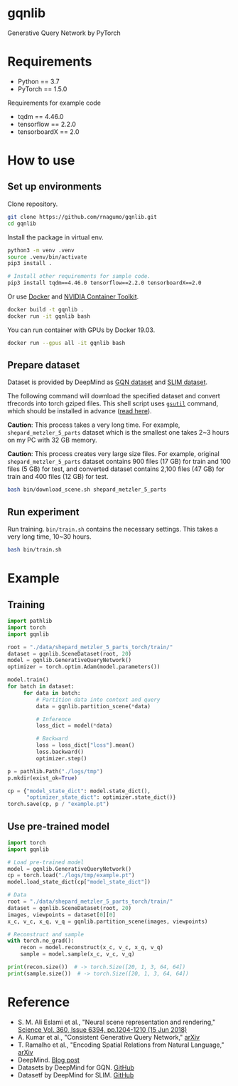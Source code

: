 
# gqnlib

Generative Query Network by PyTorch

# Requirements

* Python == 3.7
* PyTorch == 1.5.0

Requirements for example code

* tqdm == 4.46.0
* tensorflow == 2.2.0
* tensorboardX == 2.0

# How to use

## Set up environments

Clone repository.

```bash
git clone https://github.com/rnagumo/gqnlib.git
cd gqnlib
```

Install the package in virtual env.

```bash
python3 -m venv .venv
source .venv/bin/activate
pip3 install .

# Install other requirements for sample code.
pip3 install tqdm==4.46.0 tensorflow==2.2.0 tensorboardX==2.0
```

Or use [Docker](https://docs.docker.com/get-docker/) and [NVIDIA Container Toolkit](https://github.com/NVIDIA/nvidia-docker).

```bash
docker build -t gqnlib .
docker run -it gqnlib bash
```

You can run container with GPUs by Docker 19.03.

```bash
docker run --gpus all -it gqnlib bash
```

## Prepare dataset

Dataset is provided by DeepMind as [GQN dataset](https://github.com/deepmind/gqn-datasets) and [SLIM dataset](https://github.com/deepmind/slim-dataset).

The following command will download the specified dataset and convert tfrecords into torch gziped files. This shell script uses [`gsutil`](https://cloud.google.com/storage/docs/gsutil) command, which should be installed in advance ([read here](https://cloud.google.com/storage/docs/gsutil_install)).

**Caution**: This process takes a very long time. For example, `shepard_metzler_5_parts` dataset which is the smallest one takes 2~3 hours on my PC with 32 GB memory.

**Caution**: This process creates very large size files. For example, original `shepard_metzler_5_parts` dataset contains 900 files (17 GB) for train and 100 files (5 GB) for test, and converted dataset contains 2,100 files (47 GB) for train and 400 files (12 GB) for test.

```bash
bash bin/download_scene.sh shepard_metzler_5_parts
```

## Run experiment

Run training. `bin/train.sh` contains the necessary settings. This takes a very long time, 10~30 hours.

```bash
bash bin/train.sh
```

# Example

## Training

```python
import pathlib
import torch
import gqnlib

root = "./data/shepard_metzler_5_parts_torch/train/"
dataset = gqnlib.SceneDataset(root, 20)
model = gqnlib.GenerativeQueryNetwork()
optimizer = torch.optim.Adam(model.parameters())

model.train()
for batch in dataset:
     for data in batch:
         # Partition data into context and query
         data = gqnlib.partition_scene(*data)

         # Inference
         loss_dict = model(*data)

         # Backward
         loss = loss_dict["loss"].mean()
         loss.backward()
         optimizer.step()

p = pathlib.Path("./logs/tmp")
p.mkdir(exist_ok=True)

cp = {"model_state_dict": model.state_dict(),
      "optimizer_state_dict": optimizer.state_dict()}
torch.save(cp, p / "example.pt")
```

## Use pre-trained model

```python
import torch
import gqnlib

# Load pre-trained model
model = gqnlib.GenerativeQueryNetwork()
cp = torch.load("./logs/tmp/example.pt")
model.load_state_dict(cp["model_state_dict"])

# Data
root = "./data/shepard_metzler_5_parts_torch/train/"
dataset = gqnlib.SceneDataset(root, 20)
images, viewpoints = dataset[0][0]
x_c, v_c, x_q, v_q = gqnlib.partition_scene(images, viewpoints)

# Reconstruct and sample
with torch.no_grad():
    recon = model.reconstruct(x_c, v_c, x_q, v_q)
    sample = model.sample(x_c, v_c, v_q)

print(recon.size())  # -> torch.Size([20, 1, 3, 64, 64])
print(sample.size())  # -> torch.Size([20, 1, 3, 64, 64])
```

# Reference

* S. M. Ali Eslami et al., "Neural scene representation and rendering," [Science Vol. 360, Issue 6394, pp.1204-1210 (15 Jun 2018)](https://science.sciencemag.org/content/360/6394/1204.full?ijkey=kGcNflzOLiIKQ&keytype=ref&siteid=sci)
* A. Kumar et al., "Consistent Generative Query Network," [arXiv](http://arxiv.org/abs/1807.02033)
* T. Ramalho et al., "Encoding Spatial Relations from Natural Language," [arXiv](http://arxiv.org/abs/1807.01670)
* DeepMind. [Blog post](https://deepmind.com/blog/article/neural-scene-representation-and-rendering)
* Datasets by DeepMind for GQN. [GitHub](https://github.com/deepmind/gqn-datasets)
* Datasetf by DeepMind for SLIM. [GitHub](https://github.com/deepmind/slim-dataset)
